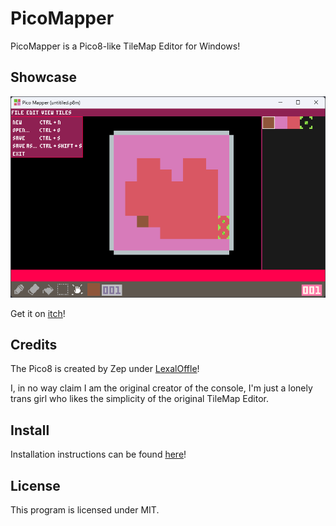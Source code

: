 # PicoMapper

PicoMapper is a Pico8-like TileMap Editor for Windows!

## Showcase
![PicoMapper](./Images/Showcase.png)

Get it on [itch](https://eve-meows.itch.io/pico-mapper)!

## Credits
The Pico8 is created by Zep under [LexalOffle](https://www.lexaloffle.com/)!

I, in no way claim I am the original creator of the console, I'm just a lonely trans girl who likes the simplicity of the original TileMap Editor.

## Install
Installation instructions can be found [here](./Documentation/Install.md)!

## License
This program is licensed under MIT.

